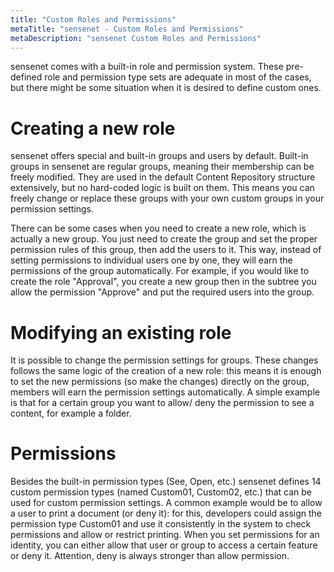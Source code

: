```yaml
---
title: "Custom Roles and Permissions"
metaTitle: "sensenet - Custom Roles and Permissions"
metaDescription: "sensenet Custom Roles and Permissions"
---
```


sensenet comes with a built-in role and permission system. These pre-defined role and permission type sets are adequate in most of the cases, but there might be some situation when it is desired to define custom ones.

# Creating a new role
sensenet offers special and built-in groups and users by default. Built-in groups in sensenet are regular groups, meaning their membership can be freely modified. They are used in the default Content Repository structure extensively, but no hard-coded logic is built on them. This means you can freely change or replace these groups with your own custom groups in your permission settings.

There can be some cases when you need to create a new role, which is actually a new group. You just need to create the group and set the proper permission rules of this group, then add the users to it. This way, instead of setting permissions to individual users one by one, they will earn the permissions of the group automatically. For example, if you would like to create the role "Approval", you create a new group then in the subtree you allow the permission "Approve" and put the required users into the group.

# Modifying an existing role
It is possible to change the permission settings for groups. These changes follows the same logic of the creation of a new role: this means it is enough to set the new permissions (so make the changes) directly on the group, members will earn the permission settings automatically. A simple example is that for a certain group you want to allow/ deny the permission to see a content, for example a folder.

# Permissions
Besides the built-in permission types (See, Open, etc.) sensenet defines 14 custom permission types (named Custom01, Custom02, etc.) that can be used for custom permission settings. A common example would be to allow a user to print a document (or deny it): for this, developers could assign the permission type Custom01 and use it consistently in the system to check permissions and allow or restrict printing.
When you set permissions for an identity, you can either allow that user or group to access a certain feature or deny it. Attention, deny is always stronger than allow permission.
